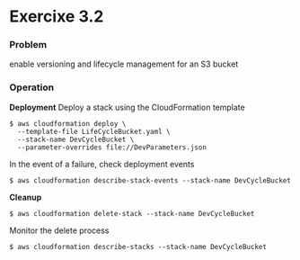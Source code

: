 # Exercixe 3.2

### Problem
enable versioning and lifecycle management for an S3 bucket

### Operation  

**Deployment**
Deploy a stack using the CloudFormation template  

```
$ aws cloudformation deploy \
  --template-file LifeCycleBucket.yaml \
  --stack-name DevCycleBucket \
  --parameter-overrides file://DevParameters.json
```

In the event of a failure, check deployment events

```
$ aws cloudformation describe-stack-events --stack-name DevCycleBucket
```

**Cleanup**
```
$ aws cloudformation delete-stack --stack-name DevCycleBucket
```

Monitor the delete process

```
$ aws cloudformation describe-stacks --stack-name DevCycleBucket
```
